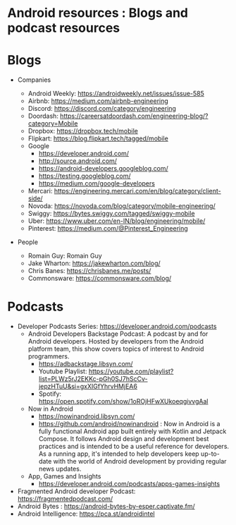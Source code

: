 # Android resources : Blogs and podcast resources


# Blogs

* Companies
  * Android Weekly: https://androidweekly.net/issues/issue-585
  * Airbnb: https://medium.com/airbnb-engineering
  * Discord: https://discord.com/category/engineering
  * Doordash: https://careersatdoordash.com/engineering-blog/?category=Mobile
  * Dropbox: https://dropbox.tech/mobile
  * Flipkart: https://blog.flipkart.tech/tagged/mobile
  * Google
    * https://developer.android.com/
    * http://source.android.com/
    * https://android-developers.googleblog.com/
    * https://testing.googleblog.com/
    * https://medium.com/google-developers
  * Mercari: https://engineering.mercari.com/en/blog/category/client-side/
  * Novoda: https://novoda.com/blog/category/mobile-engineering/
  * Swiggy: https://bytes.swiggy.com/tagged/swiggy-mobile
  * Uber: https://www.uber.com/en-IN/blog/engineering/mobile/
  * Pinterest: https://medium.com/@Pinterest_Engineering

* People
  * Romain Guy: Romain Guy
  * Jake Wharton: https://jakewharton.com/blog/
  * Chris Banes: https://chrisbanes.me/posts/
  * Commonsware: https://commonsware.com/blog/
    
# Podcasts

* Developer Podcasts Series: https://developer.android.com/podcasts
  * Android Developers Backstage Podcast: A podcast by and for Android developers. Hosted by developers from the Android platform team, this show covers topics of interest to Android programmers. 
    * https://adbackstage.libsyn.com/
    * Youtube Playlist: https://youtube.com/playlist?list=PLWz5rJ2EKKc-pGh0SJ7hScCv-jepzHTuU&si=gxXIGfYhrvHMjEA6
    * Spotify: https://open.spotify.com/show/1oROjHFwXUkoeqgivvgAal
  * Now in Android
    * https://nowinandroid.libsyn.com/
    * https://github.com/android/nowinandroid : Now in Android is a fully functional Android app built entirely with Kotlin and Jetpack Compose. It follows Android design and development best practices and is intended to be a useful reference for developers. As a running app, it's intended to help developers keep up-to-date with the world of Android development by providing regular news updates.
  * App, Games and Insights
    * https://developer.android.com/podcasts/apps-games-insights
* Fragmented Android developer Podcast: https://fragmentedpodcast.com/
* Android Bytes : https://android-bytes-by-esper.captivate.fm/
* Android Intelligence: https://pca.st/androidintel
